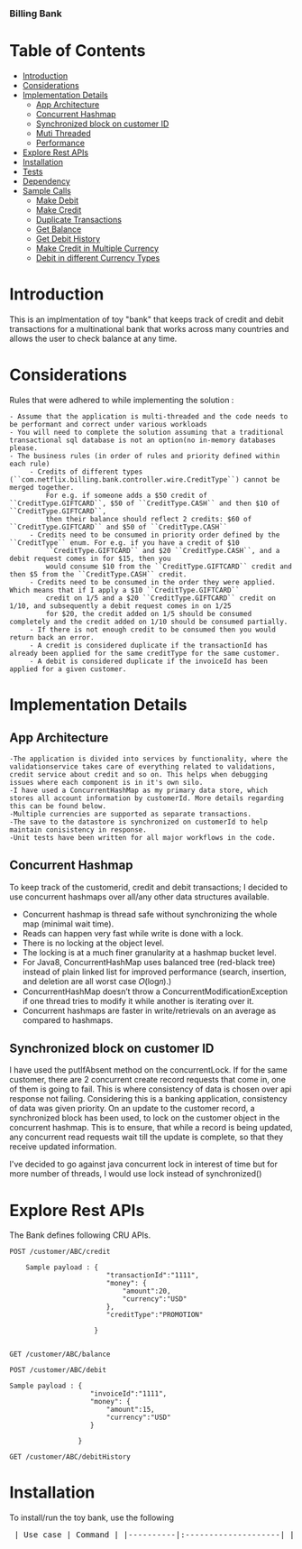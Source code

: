 ### Billing Bank

Table of Contents
==================
 
<!--ts-->
   * [Introduction](#introduction)
   * [Considerations](#Considerations)
   * [Implementation Details](#implementation-details)
      * [App Architecture](#app-architecture)
      * [Concurrent Hashmap](#Concurrent-hashmaps)
      * [Synchronized block on customer ID](#synchronized-block-on-customer-id)
      * [Muti Threaded](#multi-threaded)
      * [Performance](#performance)
   * [Explore Rest APIs](#explore-rest-apis)
   * [Installation](#installation)
   * [Tests](#tests)
   * [Dependency](#dependency)
   * [Sample Calls](#sample-calls)
      * [Make Debit](#make-debit)
      * [Make Credit](#make-credit)
      * [Duplicate Transactions](#duplicate-transaction)
      * [Get Balance](#get-balance)
      * [Get Debit History](#get-debit-history)
      * [Make Credit in Multiple Currency](#make-credit-in-multiple-currency)
      * [Debit in different Currency Types](#debit-in-different-currency-types)
<!--te-->


Introduction
============

This is an implmentation of toy "bank" that keeps track of credit and debit transactions for a multinational bank that works across many countries and allows the user to check balance at any time.

Considerations
===============

Rules that were adhered to while implementing the solution :

    - Assume that the application is multi-threaded and the code needs to be performant and correct under various workloads
    - You will need to complete the solution assuming that a traditional transactional sql database is not an option(no in-memory databases please.
    - The business rules (in order of rules and priority defined within each rule)
         - Credits of different types (``com.netflix.billing.bank.controller.wire.CreditType``) cannot be merged together. 
             For e.g. if someone adds a $50 credit of ``CreditType.GIFTCARD``, $50 of ``CreditType.CASH`` and then $10 of ``CreditType.GIFTCARD``, 
             then their balance should reflect 2 credits: $60 of ``CreditType.GIFTCARD`` and $50 of ``CreditType.CASH`` 
         - Credits need to be consumed in priority order defined by the ``CreditType`` enum. For e.g. if you have a credit of $10
             ``CreditType.GIFTCARD`` and $20 ``CreditType.CASH``, and a debit request comes in for $15, then you 
             would consume $10 from the ``CreditType.GIFTCARD`` credit and then $5 from the ``CreditType.CASH`` credit.
         - Credits need to be consumed in the order they were applied. Which means that if I apply a $10 ``CreditType.GIFTCARD`` 
             credit on 1/5 and a $20 ``CreditType.GIFTCARD`` credit on 1/10, and subsequently a debit request comes in on 1/25 
             for $20, the credit added on 1/5 should be consumed completely and the credit added on 1/10 should be consumed partially.
         - If there is not enough credit to be consumed then you would return back an error.
         - A credit is considered duplicate if the transactionId has already been applied for the same creditType for the same customer.
         - A debit is considered duplicate if the invoiceId has been applied for a given customer.


Implementation Details
======================


App Architecture
----------------

    -The application is divided into services by functionality, where the validationservice takes care of everything related to validations, credit service about credit and so on. This helps when debugging issues where each component is in it's own silo.
    -I have used a ConcurrentHashMap as my primary data store, which stores all account information by customerId. More details regarding this can be found below.
    -Multiple currencies are supported as separate transactions.
    -The save to the datastore is synchronized on customerId to help maintain conisistency in response.
    -Unit tests have been written for all major workflows in the code.

Concurrent Hashmap
------------------

To keep track of the customerid, credit and debit transactions; I decided to use concurrent hashmaps over all/any other data structures available.

- Concurrent hashmap is thread safe without synchronizing the whole map (minimal wait time).
- Reads can happen very fast while write is done with a lock.
- There is no locking at the object level.
- The locking is at a much finer granularity at a hashmap bucket level.
- For Java8, ConcurrentHashMap uses balanced tree (red-black tree) instead of plain linked list for improved performance (search, insertion, and deletion are all worst case 𝑂(log𝑛).)
- ConcurrentHashMap doesn’t throw a ConcurrentModificationException if one thread tries to modify it while another is iterating over it.
- Concurrent hashmaps are faster in write/retrievals on an average as compared to hashmaps.


Synchronized block on customer ID
------------------------------------
I have used the putIfAbsent method on the concurrentLock. If for the same customer, there are 2 concurrent create record requests that come in, one of them is going to fail. This is where consistency of data is chosen over api response not failing.
Considering this is a banking application, consistency of data was given priority.
On an update to the customer record, a synchronized block has been used, to lock on the customer object in the concurrent hashmap.
This is to ensure, that while a record is being updated, any concurrent read requests wait till the update is complete, so that they receive updated information.


I've decided to go against java concurrent lock in interest of time but for more number of threads, I would use lock instead of synchronized()

Explore Rest APIs
=================

The Bank defines following CRU APIs.

    POST /customer/ABC/credit
        
        Sample payload : {
                         	"transactionId":"1111",
                         	"money": {
                         		"amount":20,
                         		"currency":"USD"
                         	},
                         	"creditType":"PROMOTION"
                         	
                         }


    GET /customer/ABC/balance

    POST /customer/ABC/debit
    
    Sample payload : {
                     	"invoiceId":"1111",
                     	"money": {
                     		"amount":15,
                     		"currency":"USD"
                     	}
                     	
                     }
                     
    GET /customer/ABC/debitHistory


Installation
============

To install/run the toy bank, use the following

<pre> | Use case | Command | |----------|:--------------------| | Build | ./gradlew build | | Run | ./gradlew bootRun | | Run Tests| ./gradlew test | </pre>

